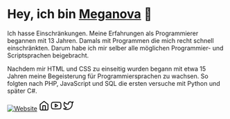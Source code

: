 # Hey, ich bin [Meganova][website] 👋 

Ich hasse Einschränkungen. Meine Erfahrungen als Programmierer begannen mit 13 Jahren. Damals mit Programmen die mich recht schnell einschränkten. Darum habe ich mir selber alle möglichen Programmier- und Scriptsprachen beigebracht.

Nachdem mir HTML und CSS zu einseitig wurden begann mit etwa 15 Jahren meine Begeisterung für Programmiersprachen zu wachsen. So folgten nach PHP, JavaScript und SQL die ersten versuche mit Python und später C#.


[![Website](https://img.shields.io/website?label=meganova.github.io&style=for-the-badge&url=https%3A%2F%2Fmeganova.github.io)](https://meganova.github.io/)
[<svg xmlns="http://www.w3.org/2000/svg" align="left" width="24" height="24" viewBox="0 0 24 24" fill="none" stroke="#111" stroke-width="2" stroke-linecap="round" stroke-linejoin="round"><path d="M3 9l9-7 9 7v11a2 2 0 0 1-2 2H5a2 2 0 0 1-2-2z"></path><polyline points="9 22 9 12 15 12 15 22"></polyline></svg>][website]
[<svg xmlns="http://www.w3.org/2000/svg" align="left" width="24" height="24" viewBox="0 0 24 24" fill="none" stroke="#111" stroke-width="2" stroke-linecap="round" stroke-linejoin="round"><path d="M22.54 6.42a2.78 2.78 0 0 0-1.94-2C18.88 4 12 4 12 4s-6.88 0-8.6.46a2.78 2.78 0 0 0-1.94 2A29 29 0 0 0 1 11.75a29 29 0 0 0 .46 5.33A2.78 2.78 0 0 0 3.4 19c1.72.46 8.6.46 8.6.46s6.88 0 8.6-.46a2.78 2.78 0 0 0 1.94-2 29 29 0 0 0 .46-5.25 29 29 0 0 0-.46-5.33z"></path><polygon points="9.75 15.02 15.5 11.75 9.75 8.48 9.75 15.02"></polygon></svg>][youtube]
[<svg xmlns="http://www.w3.org/2000/svg" align="left" width="24" height="24" viewBox="0 0 24 24" fill="none" stroke="#111" stroke-width="2" stroke-linecap="round" stroke-linejoin="round"><path d="M23 3a10.9 10.9 0 0 1-3.14 1.53 4.48 4.48 0 0 0-7.86 3v1A10.66 10.66 0 0 1 3 4s-4 9 5 13a11.64 11.64 0 0 1-7 2c9 5 20 0 20-11.5a4.5 4.5 0 0 0-.08-.83A7.72 7.72 0 0 0 23 3z"></path></svg>][twitter]

<!--
## Stats:
<img alt="Meganova's GitHub Stats" src="https://github-readme-stats.vercel.app/api?username=meganova" />
<img alt="Meganova's most used languages" src="https://github-readme-stats.vercel.app/api/top-langs/?username=meganova" />
-->

<!--START_SECTION:activity-->
<!--END_SECTION:activity-->

<!--YOUTUBE-LIST:START-->
<!--YOUTUBE-LIST:END-->


[website]: https://meganova.github.io/
[twitter]: hhttps://twitter.com/MeganovaLP
[youtube]: https://www.youtube.com/channel/UC9wcYMeqLJvUXRE3aYQm_aw
